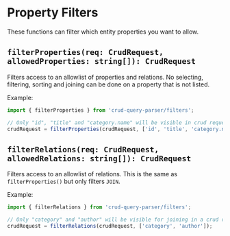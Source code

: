 # Property Filters

These functions can filter which entity properties you want to allow.

## `filterProperties(req: CrudRequest, allowedProperties: string[]): CrudRequest`

Filters access to an allowlist of properties and relations.
No selecting, filtering, sorting and joining can be done on a property that is not listed.

Example:
```ts
import { filterProperties } from 'crud-query-parser/filters';

// Only "id", "title" and "category.name" will be visible in crud requests
crudRequest = filterProperties(crudRequest, ['id', 'title', 'category.name']);
```

## `filterRelations(req: CrudRequest, allowedRelations: string[]): CrudRequest`

Filters access to an allowlist of relations. This is the same as `filterProperties()` but only filters `JOIN`.

Example:
```ts
import { filterRelations } from 'crud-query-parser/filters';

// Only "category" and "author" will be visible for joining in a crud requests
crudRequest = filterRelations(crudRequest, ['category', 'author']);
```
